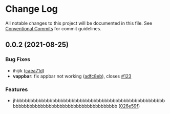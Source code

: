 # Change Log

All notable changes to this project will be documented in this file.
See [Conventional Commits](https://conventionalcommits.org) for commit guidelines.

## 0.0.2 (2021-08-25)


### Bug Fixes

* ihijik ([caea71d](https://github.com/MrHBS/testbootify/commit/caea71d7ea1040f8713543fb96ca7bf4dfca8477))
* **vappbar:** fix appbar not working ([adfc8eb](https://github.com/MrHBS/testbootify/commit/adfc8ebb773ad8d6d16e472fd9ccf21ccfce3b64)), closes [#123](https://github.com/MrHBS/testbootify/issues/123)


### Features

* jhbbbbbbbbbbbbbbbbbbbbbbbbbbbbbbbbbbbbbbbbbbbbbbbbbbbbbbbbbbbbbbbbbbbbbbbbbbbbbbbbbbbbbbbbbbbb ([026e59f](https://github.com/MrHBS/testbootify/commit/026e59fc9ec675bf5a061afb1e10ebdf9ae14bf0))
